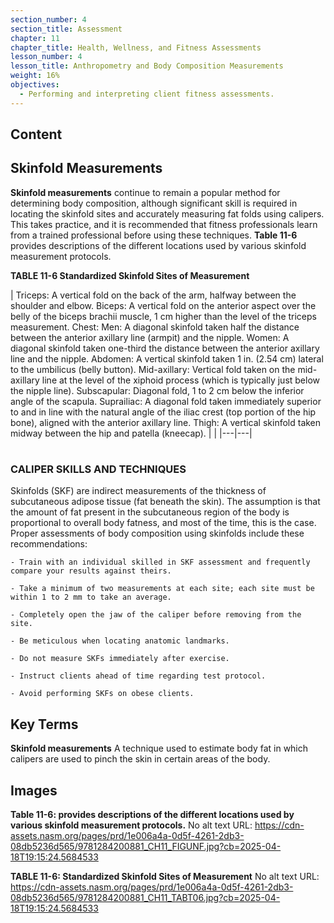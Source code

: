 ```yaml
---
section_number: 4
section_title: Assessment
chapter: 11
chapter_title: Health, Wellness, and Fitness Assessments
lesson_number: 4
lesson_title: Anthropometry and Body Composition Measurements
weight: 16%
objectives:
  - Performing and interpreting client fitness assessments.
---
```


## Content
## Skinfold Measurements

**Skinfold measurements** continue to remain a popular method for determining body composition, although significant skill is required in locating the skinfold sites and accurately measuring fat folds using calipers. This takes practice, and it is recommended that fitness professionals learn from a trained professional before using these techniques. **Table 11-6** provides descriptions of the different locations used by various skinfold measurement protocols.

**TABLE 11-6 Standardized Skinfold Sites of Measurement**

| Triceps: A vertical fold on the back of the arm, halfway between the shoulder and elbow.
	Biceps: A vertical fold on the anterior aspect over the belly of the biceps brachii muscle, 1 cm higher than the level of the triceps measurement.
	Chest: Men: A diagonal skinfold taken half the distance between the anterior axillary line (armpit) and the nipple. Women: A diagonal skinfold taken one-third the distance between the anterior axillary line and the nipple.
	Abdomen: A vertical skinfold taken 1 in. (2.54 cm) lateral to the umbilicus (belly button).
	Mid-axillary: Vertical fold taken on the mid-axillary line at the level of the xiphoid process (which is typically just below the nipple line).
	Subscapular: Diagonal fold, 1 to 2 cm below the inferior angle of the scapula.
	Suprailiac: A diagonal fold taken immediately superior to and in line with the natural angle of the iliac crest (top portion of the hip bone), aligned with the anterior axillary line.
	Thigh: A vertical skinfold taken midway between the hip and patella (kneecap). |  |
|---|---|

# 

### CALIPER SKILLS AND TECHNIQUES

Skinfolds (SKF) are indirect measurements of the thickness of subcutaneous adipose tissue (fat beneath the skin). The assumption is that the amount of fat present in the subcutaneous region of the body is proportional to overall body fatness, and most of the time, this is the case. Proper assessments of body composition using skinfolds include these recommendations:

	- Train with an individual skilled in SKF assessment and frequently compare your results against theirs.

	- Take a minimum of two measurements at each site; each site must be within 1 to 2 mm to take an average.

	- Completely open the jaw of the caliper before removing from the site.

	- Be meticulous when locating anatomic landmarks.

	- Do not measure SKFs immediately after exercise.

	- Instruct clients ahead of time regarding test protocol.

	- Avoid performing SKFs on obese clients.

## Key Terms

**Skinfold measurements**
A technique used to estimate body fat in which calipers are used to pinch the skin in certain areas of the body.

## Images

**Table 11-6: provides descriptions of the different locations used by various skinfold measurement protocols.**
No alt text
URL: https://cdn-assets.nasm.org/pages/prd/1e006a4a-0d5f-4261-2db3-08db5236d565/9781284200881_CH11_FIGUNF.jpg?cb=2025-04-18T19:15:24.5684533

**TABLE 11-6: Standardized Skinfold Sites of Measurement**
No alt text
URL: https://cdn-assets.nasm.org/pages/prd/1e006a4a-0d5f-4261-2db3-08db5236d565/9781284200881_CH11_TABT06.jpg?cb=2025-04-18T19:15:24.5684533